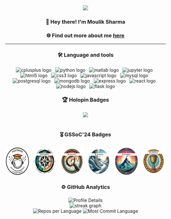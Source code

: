 <div align="center">
  <img height="50" src="https://media.giphy.com/media/qEqiI3Oq7vBkoE236M/giphy.gif"  />
</div>

###

<h3 align="center">👋 Hey there! I'm Moulik Sharma</h3>
<h3 align="center">🌐 Find out more about me <a href="https://moulik.netlify.app" target="_blank">here</a></h3><hr>

###

<h3 align="center">🛠 Language and tools</h3>

###

<div align="center">
  <img src="https://cdn.jsdelivr.net/gh/devicons/devicon/icons/cplusplus/cplusplus-original.svg" height="30" alt="cplusplus logo" />
  <img width="4" />
  <img src="https://cdn.jsdelivr.net/gh/devicons/devicon/icons/python/python-original.svg" height="30" alt="python logo" />
  <img width="4" />
  <img src="https://cdn.jsdelivr.net/gh/devicons/devicon/icons/matlab/matlab-original.svg" height="30" alt="matlab logo" />
  <img width="4" />
  <img src="https://cdn.jsdelivr.net/gh/devicons/devicon/icons/jupyter/jupyter-original.svg" height="30" alt="jupyter logo" />
  <img width="4" />
  <img src="https://cdn.jsdelivr.net/gh/devicons/devicon/icons/html5/html5-original.svg" height="30" alt="html5 logo" />
  <img width="4" />
  <img src="https://cdn.jsdelivr.net/gh/devicons/devicon/icons/css3/css3-original.svg" height="30" alt="css3 logo" />
  <img width="4" />
  <img src="https://cdn.jsdelivr.net/gh/devicons/devicon/icons/javascript/javascript-original.svg" height="30" alt="javascript logo" />
  <img width="4" />
  <img src="https://cdn.jsdelivr.net/gh/devicons/devicon/icons/mysql/mysql-original.svg" height="30" alt="mysql logo" />
  <img width="4" />
  <img src="https://cdn.jsdelivr.net/gh/devicons/devicon/icons/postgresql/postgresql-original.svg" height="30" alt="postgresql logo" />
  <img width="4" />
  <img src="https://cdn.jsdelivr.net/gh/devicons/devicon/icons/mongodb/mongodb-original.svg" height="30" alt="mongodb logo" />
  <img width="4" />
  <img src="https://cdn.jsdelivr.net/gh/devicons/devicon/icons/express/express-original.svg" height="30" alt="express logo" />
  <img width="4" />
  <img src="https://cdn.jsdelivr.net/gh/devicons/devicon/icons/react/react-original.svg" height="30" alt="react logo" />
  <img width="4" />
  <img src="https://cdn.jsdelivr.net/gh/devicons/devicon/icons/nodejs/nodejs-original.svg" height="30" alt="nodejs logo" />
  <img width="4" />
  <img src="https://cdn.jsdelivr.net/gh/devicons/devicon/icons/flask/flask-original.svg" height="30" alt="flask logo" />
</div>

###

<h3 align="center">🏆 Holopin Badges</h3>

###

<div align="center">
<img src="https://holopin.me/moulik10sharma" width="575"/>
</div><br>

###

<h3 align="center">🎖️ GSSoC'24 Badges</h3>

###

<div style='display:flex; align-items:center; gap: 10px;' align='center'>
  <a href="https://raw.githubusercontent.com/moulik10sharma/Postman-Challenge/main/docs/assets/postman.png"><img src="https://github.com/girlscript/gssoc-website-new/blob/main/public/badges/postman.png" width="90px" height="90px" /></a>
  <a href="https://raw.githubusercontent.com/moulik10sharma/Postman-Challenge/main/docs/assets/1.png"><img src="https://github.com/girlscript/gssoc-website-new/blob/main/public/badges/1.png" width="90px" height="90px" /></a>
  <a href="https://raw.githubusercontent.com/moulik10sharma/Postman-Challenge/main/docs/assets/2.png"><img src="https://github.com/girlscript/gssoc-website-new/blob/main/public/badges/2.png" width="90px" height="90px" /></a>
  <a href="https://raw.githubusercontent.com/moulik10sharma/Postman-Challenge/main/docs/assets/3.png"><img src="https://github.com/girlscript/gssoc-website-new/blob/main/public/badges/3.png" width="90px" height="90px" /></a>
  <a href="https://raw.githubusercontent.com/moulik10sharma/Postman-Challenge/main/docs/assets/4.png"><img src="https://github.com/girlscript/gssoc-website-new/blob/main/public/badges/4.png" width="90px" height="90px" /></a>
  <a href="https://raw.githubusercontent.com/moulik10sharma/Postman-Challenge/main/docs/assets/5.png"><img src="https://github.com/girlscript/gssoc-website-new/blob/main/public/badges/5.png" width="90px" height="90px" /></a>
</div>

###

<h3 align="center">⚙️ GitHub Analytics</h3>

###

<div align="center">
  <img src="http://github-profile-summary-cards.vercel.app/api/cards/profile-details?username=moulik10sharma&theme=dark" width="560" alt="Profile Details"/>
</div>
<div align="center">
  <img src="https://streak-stats.demolab.com?user=moulik10sharma&locale=en&mode=daily&theme=dark&hide_border=true&border_radius=5&order=3" height="220" alt="streak graph"  />
</div>
<div align="center">
  <img src="http://github-profile-summary-cards.vercel.app/api/cards/repos-per-language?username=moulik10sharma&theme=dark" width="277" alt="Repos per Language"/>
  <img src="http://github-profile-summary-cards.vercel.app/api/cards/most-commit-language?username=moulik10sharma&theme=dark" width="277" alt="Most Commit Language"/>
</div>
